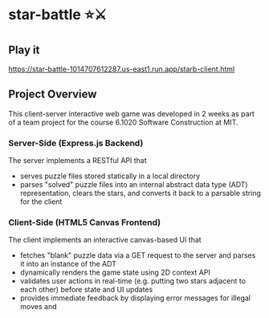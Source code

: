 # star-battle ⭐️⚔️

## Play it
https://star-battle-1014707612287.us-east1.run.app/starb-client.html

## Project Overview
This client-server interactive web game was developed in 2 weeks as part of a team project for the course 6.1020 Software Construction at MIT.

### Server-Side (Express.js Backend)
The server implements a RESTful API that
* serves puzzle files stored statically in a local directory
* parses "solved" puzzle files into an internal abstract data type (ADT) representation, clears the stars, and converts it back to a parsable string for the client

### Client-Side (HTML5 Canvas Frontend)
The client implements an interactive canvas-based UI that
* fetches "blank" puzzle data via a GET request to the server and parses it into an instance of the ADT
* dynamically renders the game state using 2D context API
* validates user actions in real-time (e.g. putting two stars adjacent to each other) before state and UI updates
* provides immediate feedback by displaying error messages for illegal moves and 
